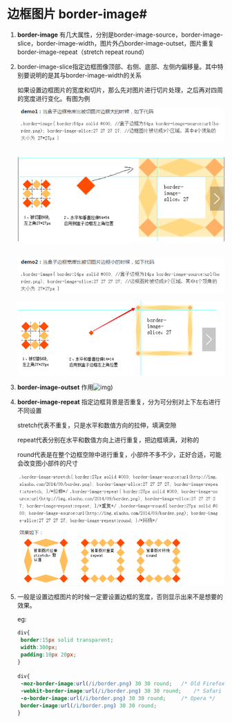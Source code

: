 # 边框图片  border-image#

1. **border-image**  有几大属性，分别是border-image-source，border-image-slice，border-image-width，图片外凸border-image-outset，图片重复border-image-repeat（stretch  repeat  round）

2. border-image-slice指定边框图像顶部、右侧、底部、左侧内偏移量。其中特别要说明的是其与border-image-width的关系

   如果设置边框图片的宽度和切片，那么先对图片进行切片处理，之后再对四周的宽度进行变化。有图为例

     ![1](1.png)

   ​    ![2](2.png)

   ​      ![3](3.png)

    ![4](4.png)

3. **border-image-outset** 作用![img](file:///C:/Users/wochu/Desktop/LearningNote/s_015CSS3%E7%9F%A5%E8%AF%86%E7%82%B9%E6%80%BB%E7%BB%93/%E8%BE%B9%E6%A1%86%E5%9B%BE%E7%89%87/5.png?lastModify=1484133179))

4. **border-image-repeat** 指定边框背景是否重复，分为可分别对上下左右进行不同设置

   stretch代表不重复，只是水平和数值方向的拉伸，填满空隙

   repeat代表分别在水平和数值方向上进行重复，把边框填满，对称的

   round代表是在整个边框空隙中进行重复，小部件不多不少，正好合适，可能会改变图小部件的尺寸

    ![6](6.png)

5. 一般是设置边框图片的时候一定要设置边框的宽度，否则显示出来不是想要的效果。

   eg:

   ```css
   div{
   	border:15px solid transparent;
   	width:300px;
   	padding:10px 20px;
   }

   div{
   	-moz-border-image:url(/i/border.png) 30 30 round;	/* Old Firefox */
   	-webkit-border-image:url(/i/border.png) 30 30 round;	/* Safari and Chrome */
   	-o-border-image:url(/i/border.png) 30 30 round;		/* Opera */
   	border-image:url(/i/border.png) 30 30 round;
   }
   ```

